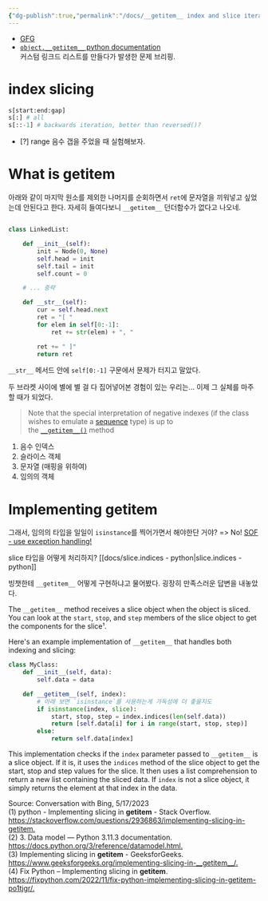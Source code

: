 ```yaml
---
{"dg-publish":true,"permalink":"/docs/__getitem__ index and slice iteration in python/","title":"__getitem__ index and slice iteration in python"}
---
```


- [GFG](https://www.geeksforgeeks.org/__getitem__-in-python/)
- [`object.__getitem__` python documentation](https://docs.python.org/3/reference/datamodel.html#object.__getitem__)  
커스텀 링크드 리스트를 만들다가 발생한 문제 브리핑.

# index slicing

```python
s[start:end:gap]
s[:] # all
s[::-1] # backwards iteration, better than reversed()?
```

- [?] range 음수 갭을 주었을 때 실험해보자.

# What is getitem

아래와 같이 마지막 원소를 제외한 나머지를 순회하면서 `ret`에 문자열을 끼워넣고 싶었는데 안된다고 한다. 자세히 들여다보니 `__getitem__` 던더함수가 없다고 나오네.

```python

class LinkedList:

    def __init__(self):
        init = Node(0, None)
        self.head = init
        self.tail = init
        self.count = 0

	# ... 중략

    def __str__(self):
        cur = self.head.next
        ret = "[ "
        for elem in self[0:-1]:
            ret += str(elem) + ", "

        ret += " ]"
        return ret
```

`__str__` 메서드 안에 `self[0:-1]` 구문에서 문제가 터지고 말았다.

두 브라켓 사이에 별에 별 걸 다 집어넣어본 경험이 있는 우리는... 이제 그 실체를 마주할 때가 되었다.

> Note that the special interpretation of negative indexes (if the class wishes to emulate a [sequence](https://docs.python.org/3/glossary.html#term-sequence) type) is up to the [`__getitem__()`](https://docs.python.org/3/reference/datamodel.html#object.__getitem__ "object.__getitem__") method

1. 음수 인덱스
2. 슬라이스 객체
3. 문자열 (매핑을 위하여)
4. 임의의 객체

# Implementing getitem

그래서, 임의의 타입을 일일이 `isinstance`를 찍어가면서 해야한단 거야? => No! [SOF - use exception handling!](https://stackoverflow.com/questions/22151335/implementing-getitem)

slice 타입을 어떻게 처리하지? [[docs/slice.indices - python\|slice.indices - python]]

빙챗한테 `__getitem__` 어떻게 구현하냐고 물어봤다. 굉장히 만족스러운 답변을 내놓았다. 

The `__getitem__` method receives a slice object when the object is sliced. You can look at the `start`, `stop`, and `step` members of the slice object to get the components for the slice¹.

Here's an example implementation of `__getitem__` that handles both indexing and slicing:

```python
class MyClass:
    def __init__(self, data):
        self.data = data

    def __getitem__(self, index):
		# 아래 보면 `isinstance`를 사용하는게 가독성에 더 좋을지도
        if isinstance(index, slice):
            start, stop, step = index.indices(len(self.data))
            return [self.data[i] for i in range(start, stop, step)]
        else:
            return self.data[index]
```

This implementation checks if the `index` parameter passed to `__getitem__` is a slice object. If it is, it uses the `indices` method of the slice object to get the start, stop and step values for the slice. It then uses a list comprehension to return a new list containing the sliced data. If `index` is not a slice object, it simply returns the element at that index in the data.

Source: Conversation with Bing, 5/17/2023  
(1) python - Implementing slicing in __getitem__ - Stack Overflow. <https://stackoverflow.com/questions/2936863/implementing-slicing-in-getitem.>  
(2) 3. Data model — Python 3.11.3 documentation. <https://docs.python.org/3/reference/datamodel.html.>  
(3) Implementing slicing in __getitem__ - GeeksforGeeks. <https://www.geeksforgeeks.org/implementing-slicing-in-__getitem__/.>  
(4) Fix Python – Implementing slicing in __getitem__. <https://fixpython.com/2022/11/fix-python-implementing-slicing-in-getitem-po1tjgr/.>
